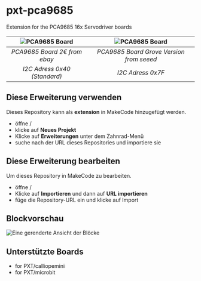 # pxt-pca9685

Extension for the PCA9685 16x Servodriver boards

| ![PCA9685 Board](https://github.com/MKleinSB/pxt-pca9685/blob/master/2.png "PCA9685 Board") | ![PCA9685 Board](https://github.com/MKleinSB/pxt-pca9685/blob/master/1.png "PCA9685 Board") |
| :----------------------------------------------------------------------------------------------: | :----------------------------------------------------------------------------------------------: |
|                                            _PCA9685 Board 2€ from ebay_                                            |                                   _PCA9685 Board Grove Version from seeed_                                   |
|                                            _I2C Adress 0x40 (Standard)_                                            |                                   _I2C Adress 0x7F_                                   |

## Diese Erweiterung verwenden

Dieses Repository kann als **extension** in MakeCode hinzugefügt werden.

* öffne /
* klicke auf **Neues Projekt**
* Klicke auf **Erweiterungen** unter dem Zahnrad-Menü
* suche nach der URL dieses Repositories und importiere sie

## Diese Erweiterung bearbeiten

Um dieses Repository in MakeCode zu bearbeiten.

* öffne /
* Klicke auf **Importieren** und dann auf **URL importieren**
* füge die Repository-URL ein und klicke auf Import

## Blockvorschau



![Eine gerenderte Ansicht der Blöcke](https://github.com/mkleinsb/pxt-pca9685/raw/master/.makecode/blocks.png)

## Unterstützte Boards

* for PXT/calliopemini
* for PXT/microbit

